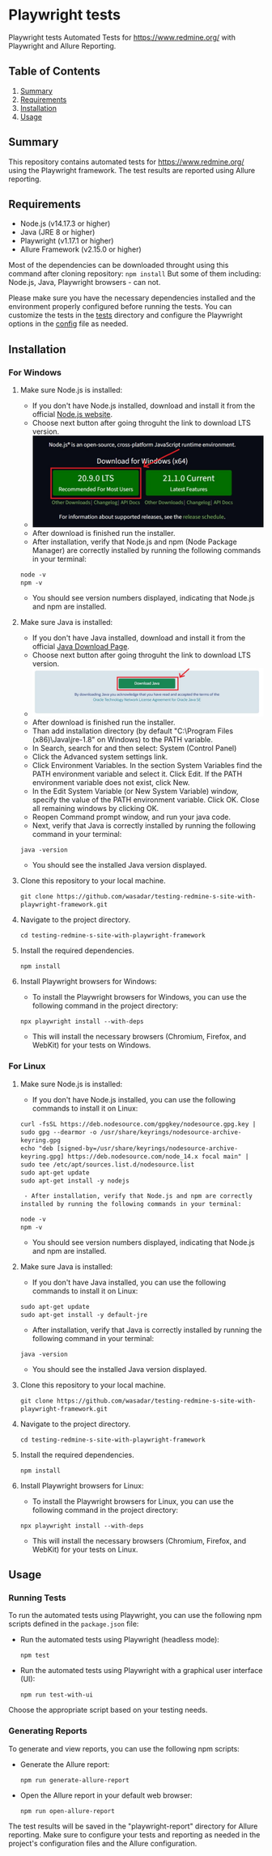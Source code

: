 # Playwright tests

Playwright tests Automated Tests for https://www.redmine.org/ with Playwright and Allure Reporting.

## Table of Contents
1. [Summary](#summary)
2. [Requirements](#requirements)
3. [Installation](#installation)
4. [Usage](#usage)

## Summary
This repository contains automated tests for https://www.redmine.org/ using the Playwright framework. The test results are reported using Allure reporting.

## Requirements
- Node.js (v14.17.3 or higher)
- Java (JRE 8 or higher)
- Playwright (v1.17.1 or higher)
- Allure Framework (v2.15.0 or higher)

Most of the dependencies can be downloaded throught using this command after cloning repository:
    ```
    npm install
    ```
But some of them including: Node.js, Java, Playwright browsers - can not.

Please make sure you have the necessary dependencies installed and the environment properly configured before running the tests. You can customize the tests in the [tests](tests) directory and configure the Playwright options in the [config](playwright.config.js) file as needed.

## Installation
### For Windows
1. Make sure Node.js is installed:
    - If you don't have Node.js installed, download and install it from the official [Node.js website](https://nodejs.org/en).
    - Choose next button after going throguht the link to download LTS version.
    - ![Node installation](node.jpg)
    - After download is finished run the installer.
    - After installation, verify that Node.js and npm (Node Package Manager) are correctly installed by running the following commands in your terminal:
     ```
     node -v
     npm -v
     ```
    - You should see version numbers displayed, indicating that Node.js and npm are installed.

2. Make sure Java is installed:
    - If you don't have Java installed, download and install it from the official [Java Download Page](https://www.java.com/en/download/ie_manual.jsp).
    - Choose next button after going throguht the link to download LTS version.
    - ![Java installation](java.jpg)
    - After download is finished run the installer.
    - Than add installation directory (by default "C:\Program Files (x86)\Java\jre-1.8\" on Windows) to the PATH variable.
    - In Search, search for and then select: System (Control Panel)
    - Click the Advanced system settings link.
    - Click Environment Variables. In the section System Variables find the PATH environment variable and select it. Click Edit. If the PATH environment variable does not exist, click New.
    - In the Edit System Variable (or New System Variable) window, specify the value of the PATH environment variable. Click OK. Close all remaining windows by clicking OK.
    - Reopen Command prompt window, and run your java code.
    - Next, verify that Java is correctly installed by running the following command in your terminal:
     ```
     java -version
     ```
    - You should see the installed Java version displayed.

3. Clone this repository to your local machine.
    ```
    git clone https://github.com/wasadar/testing-redmine-s-site-with-playwright-framework.git
    ```

4. Navigate to the project directory.
    ```
    cd testing-redmine-s-site-with-playwright-framework
    ```

5. Install the required dependencies.
    ```
    npm install
    ```

6. Install Playwright browsers for Windows:
    - To install the Playwright browsers for Windows, you can use the following command in the project directory:
    ```
    npx playwright install --with-deps
    ```
    - This will install the necessary browsers (Chromium, Firefox, and WebKit) for your tests on Windows.
### For Linux
1. Make sure Node.js is installed:
    - If you don't have Node.js installed, you can use the following commands to install it on Linux:
    ```
    curl -fsSL https://deb.nodesource.com/gpgkey/nodesource.gpg.key | sudo gpg --dearmor -o /usr/share/keyrings/nodesource-archive-keyring.gpg
    echo "deb [signed-by=/usr/share/keyrings/nodesource-archive-keyring.gpg] https://deb.nodesource.com/node_14.x focal main" | sudo tee /etc/apt/sources.list.d/nodesource.list
    sudo apt-get update
    sudo apt-get install -y nodejs
    ```
        - After installation, verify that Node.js and npm are correctly installed by running the following commands in your terminal:
    ```
    node -v
    npm -v
    ```
    - You should see version numbers displayed, indicating that Node.js and npm are installed.

2. Make sure Java is installed:
    - If you don't have Java installed, you can use the following commands to install it on Linux:
    ```
    sudo apt-get update
    sudo apt-get install -y default-jre
    ```
    - After installation, verify that Java is correctly installed by running the following command in your terminal:
    ```
    java -version
    ```
    - You should see the installed Java version displayed.

3. Clone this repository to your local machine.
    ```
    git clone https://github.com/wasadar/testing-redmine-s-site-with-playwright-framework.git
    ```

4. Navigate to the project directory.
    ```
    cd testing-redmine-s-site-with-playwright-framework
    ```

5. Install the required dependencies.
    ```
    npm install
    ```

6. Install Playwright browsers for Linux:
    - To install the Playwright browsers for Linux, you can use the following command in the project directory:
    ```
    npx playwright install --with-deps
    ```
    - This will install the necessary browsers (Chromium, Firefox, and WebKit) for your tests on Linux.

## Usage
### Running Tests
To run the automated tests using Playwright, you can use the following npm scripts defined in the `package.json` file:

- Run the automated tests using Playwright (headless mode):
    ```
    npm test
    ```

- Run the automated tests using Playwright with a graphical user interface (UI):
    ```
    npm run test-with-ui
    ```

Choose the appropriate script based on your testing needs.

### Generating Reports
To generate and view reports, you can use the following npm scripts:

- Generate the Allure report:
    ```
    npm run generate-allure-report
    ```

- Open the Allure report in your default web browser:
    ```
    npm run open-allure-report
    ```

The test results will be saved in the "playwright-report" directory for Allure reporting. Make sure to configure your tests and reporting as needed in the project's configuration files and the Allure configuration.